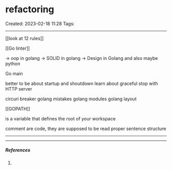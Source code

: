 # refactoring
Created: 2023-02-18 11:28
Tags: 
____

[[look at 12 rules]]

[[Go linter]] 

-> oop in golang
-> SOLID in golang
-> Design in Golang and also maybe python


Go main 

better to be about startup and shoutdown
learn about graceful stop with HTTP server

circuri breaker
golang mistakes
golang modules
golang layout

[[GOPATH]]


is a variable that defines the root of your workspace


comment are code, they are supposed to be read
proper sentence structure

___









_____
##### References
1.

